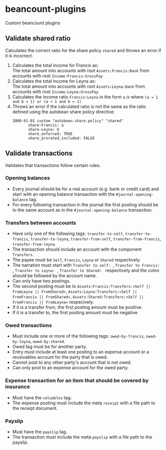 # beancount-plugins

Custom beancount plugins

## Validate shared ratio

Calculates the correct ratio for the share policy `shared` and throws an error if it is incorrect.

1. Calculates the total income for Francis as:\
   The total amount into accounts with root `Assets:Francis:Bank` from accounts with root `Income:Francis:GrossPay`
2. Calculates the total income for Leyna as:\
   The total amount into accounts with root `Assets:Leyna:Bank` from accounts with root `Income:Leyna:GrossPay`
3. Calculates the income ratio `Francis:Leyna` in the form `a:b` where `(a = 1 and b < 1) or (a < 1 and b = 1)`
4. Throws an error if the calculated ratio is not the same as the ratio defined using the autobean share policy directive:
   ```
   2000-01-01 custom "autobean.share.policy" "shared"
          share-Francis: a
          share-Leyna: b
          share_enforced: TRUE
          share_prorated_included: FALSE
   ```

## Validate transactions

Validates that transactions follow certain rules.

### Opening balances
- Every journal should be for a real account (e.g. bank or credit card) and start with an opening balance transaction with the `#journal-opening-balance` tag.
- For every following transaction in the journal the first posting should be to the same account as in the `#journal-opening-balance` transaction.

### Transfers between accounts
- Have only one of the following tags: `transfer-to-self`, `transfer-to-francis`, `transfer-to-leyna`, `transfer-from-self`, `transfer-from-francis`, `transfer-from-leyna`.
- The transaction should include an account with the component `Transfers`.
- The payee must be `Self`, `Francis`, `Leyna` or `Shared` respectively.
- The narration must start with `Transfer to self: `, `Transfer to Francis: `, `Transfer to Leyna: `, `Transfer to Shared: ` respectively and the colon should be followed by the account name.
- Can only have two postings.
- The second posting must be to `Assets:Francis:Transfers:<Self || FromLeyna || FromShared>`, `Assets:Leyna:Transfers:<Self || FromFrancis || FromShared>`, `Assets:Shared:Transfers:<Self || FromFrancis || FromLeyna>` respecively.
- If it is a transfer from, the first posting amount must be positive.
- If it is a transfer to, the first posting amount must be negative.

### Owed transactions
- Must include one or more of the following tags: `owed-by-francis`, `owed-by-leyna`, `owed-by-shared`.
- Owed tag must be for another party.
- Entry must include at least one posting to an expense account or a receivables account for the party that is owed.
- Cannot post to any other party's account that is not owed.
- Can only post to an expense account for the owed party.

### Expense transaction for an item that should be covered by insurance
- Must have the `valuables` tag.
- The expense posting must include the meta `receipt` with a file path to the receipt document.

### Payslip
- Must have the `payslip` tag.
- The transaction must include the meta `payslip` with a file path to the payslip.
